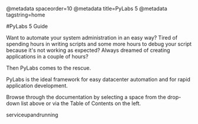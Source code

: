 @metadata spaceorder=10
@metadata title=PyLabs 5
@metadata tagstring=home


#PyLabs 5 Guide

Want to automate your system administration in an easy way?
Tired of spending hours in writing scripts and some more hours to debug your script because it's not working as expected?
Always dreamed of creating applications in a couple of hours?

Then PyLabs comes to the rescue. 

PyLabs is the ideal framework for easy datacenter automation and for rapid application development.

Browse through the documentation by selecting a space from the drop-down list above or via the Table of Contents on the left.


<div id="hideme"> serviceupandrunning </div>